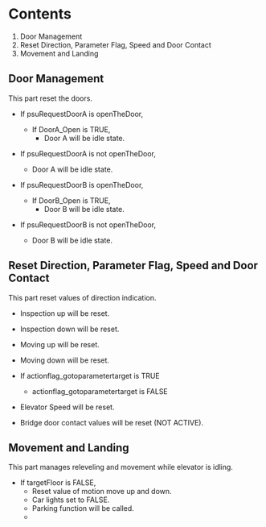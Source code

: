 # Contents

1. Door Management 
2. Reset Direction, Parameter Flag, Speed and Door Contact
3. Movement and Landing

## Door Management
This part reset the doors.

- If psuRequestDoorA is openTheDoor,
	- If DoorA_Open is TRUE,
		- Door A will be idle state.
- If psuRequestDoorA is not openTheDoor,
	- Door A will be idle state.

- If psuRequestDoorB is openTheDoor,
	- If DoorB_Open is TRUE,
		- Door B will be idle state.
- If psuRequestDoorB is not openTheDoor,
	- Door B will be idle state.

## Reset Direction, Parameter Flag, Speed and Door Contact
This part reset values of direction indication.

- Inspection up will be reset.
- Inspection down will be reset.
- Moving up will be reset.
- Moving down will be reset.

- If actionflag_gotoparametertarget is TRUE
	- actionflag_gotoparametertarget is FALSE

- Elevator Speed will be reset.

- Bridge door contact values will be reset (NOT ACTIVE).

## Movement and Landing
This part manages releveling and movement while elevator is idling.

- If targetFloor is FALSE,
	- Reset value of motion move up and down.
	- Car lights set to FALSE.
	- Parking function will be called.
	- 
